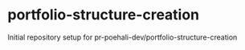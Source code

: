 # portfolio-structure-creation

Initial repository setup for pr-poehali-dev/portfolio-structure-creation